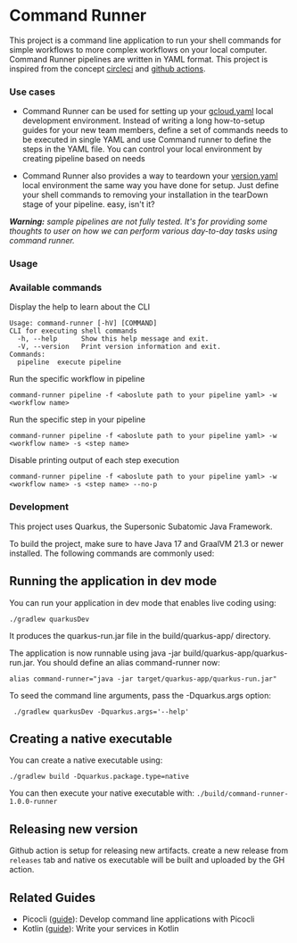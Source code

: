 # Command Runner

This project is a command line application to run your shell commands for simple workflows to more complex workflows on
your local computer. Command Runner pipelines are written in YAML format. This project is inspired from the concept
[circleci](https://circleci.com/) and [github actions](https://docs.github.com/en/actions).

### Use cases

* Command Runner can be used for setting up your [gcloud.yaml](samples/gcloud.yaml) local development environment.
  Instead of writing a long how-to-setup guides for your new team members, define a set of commands needs to be executed
  in single YAML and use Command runner to define the steps in the YAML file. You can control your local environment by
  creating pipeline based on needs

* Command Runner also provides a way to teardown your [version.yaml](samples/docker.yaml) local environment the same way
  you have done for setup. Just define your shell commands to removing your installation in the tearDown stage of your
  pipeline. easy, isn't it?

_**Warning:** sample pipelines are not fully tested. It's for providing some thoughts to user on how we can perform
various day-to-day tasks using command runner._

### Usage

### Available commands

Display the help to learn about the CLI

```shell script
Usage: command-runner [-hV] [COMMAND]
CLI for executing shell commands
  -h, --help      Show this help message and exit.
  -V, --version   Print version information and exit.
Commands:
  pipeline  execute pipeline
```

Run the specific workflow in pipeline

```shell script
command-runner pipeline -f <aboslute path to your pipeline yaml> -w <workflow name>
```

Run the specific step in your pipeline

```shell script
command-runner pipeline -f <aboslute path to your pipeline yaml> -w <workflow name> -s <step name>
```

Disable printing output of each step execution

```shell script
command-runner pipeline -f <aboslute path to your pipeline yaml> -w <workflow name> -s <step name> --no-p
```

### Development

This project uses Quarkus, the Supersonic Subatomic Java Framework.

To build the project, make sure to have Java 17 and GraalVM 21.3 or newer installed. The following commands are commonly
used:

## Running the application in dev mode

You can run your application in dev mode that enables live coding using:

```shell script
./gradlew quarkusDev
```

It produces the quarkus-run.jar file in the build/quarkus-app/ directory.

The application is now runnable using java -jar build/quarkus-app/quarkus-run.jar. You should define an alias
command-runner now:

```shell script
alias command-runner="java -jar target/quarkus-app/quarkus-run.jar"
```

To seed the command line arguments, pass the -Dquarkus.args option:

```shell script
 ./gradlew quarkusDev -Dquarkus.args='--help'
```

## Creating a native executable

You can create a native executable using:

```shell script
./gradlew build -Dquarkus.package.type=native
```

You can then execute your native executable with: `./build/command-runner-1.0.0-runner`

## Releasing new version

Github action is setup for releasing new artifacts. create a new release from  `releases` tab and native os executable will be built and uploaded by the GH action.



## Related Guides

- Picocli ([guide](https://quarkus.io/guides/picocli)): Develop command line applications with Picocli
- Kotlin ([guide](https://quarkus.io/guides/kotlin)): Write your services in Kotlin
